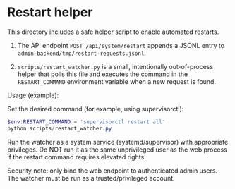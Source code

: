 # Restart helper

This directory includes a safe helper script to enable automated restarts.

1. The API endpoint `POST /api/system/restart` appends a JSONL entry to `admin-backend/tmp/restart-requests.jsonl`.

2. `scripts/restart_watcher.py` is a small, intentionally out-of-process helper that polls this file and executes the command in the `RESTART_COMMAND` environment variable when a new request is found.

Usage (example):

Set the desired command (for example, using supervisorctl):

```powershell
$env:RESTART_COMMAND = 'supervisorctl restart all'
python scripts/restart_watcher.py
```

Run the watcher as a system service (systemd/supervisor) with appropriate privileges. Do NOT run it as the same unprivileged user as the web process if the restart command requires elevated rights.

Security note: only bind the web endpoint to authenticated admin users. The watcher must be run as a trusted/privileged account.
